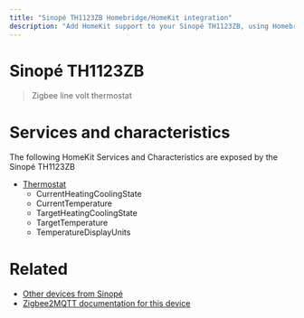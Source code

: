 ```yaml
---
title: "Sinopé TH1123ZB Homebridge/HomeKit integration"
description: "Add HomeKit support to your Sinopé TH1123ZB, using Homebridge, Zigbee2MQTT and homebridge-z2m."
---
```

<!---
This file has been GENERATED using src/docgen/docgen.ts
DO NOT EDIT THIS FILE MANUALLY!
-->
# Sinopé TH1123ZB
> Zigbee line volt thermostat


# Services and characteristics
The following HomeKit Services and Characteristics are exposed by
the Sinopé TH1123ZB

* [Thermostat](../../climate.md)
  * CurrentHeatingCoolingState
  * CurrentTemperature
  * TargetHeatingCoolingState
  * TargetTemperature
  * TemperatureDisplayUnits


# Related
* [Other devices from Sinopé](../index.md#sinope)
* [Zigbee2MQTT documentation for this device](https://www.zigbee2mqtt.io/devices/TH1123ZB.html)